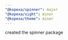 ```yaml
---
"@kopexa/spinner": major
"@kopexa/sight": minor
"@kopexa/theme": minor
---
```


created the spinner package
